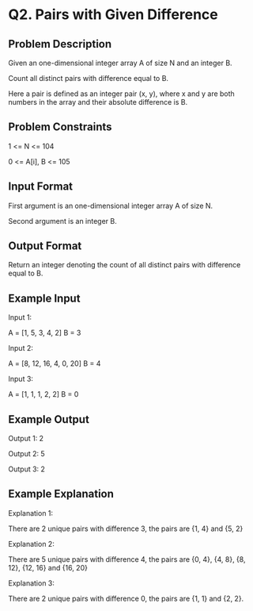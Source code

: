 # Q2. Pairs with Given Difference
## Problem Description
Given an one-dimensional integer array A of size N and an integer B.

Count all distinct pairs with difference equal to B.

Here a pair is defined as an integer pair (x, y), where x and y are both numbers in the array and their absolute difference is B.

## Problem Constraints
1 <= N <= 104

0 <= A[i], B <= 105

## Input Format
First argument is an one-dimensional integer array A of size N.

Second argument is an integer B.

## Output Format
Return an integer denoting the count of all distinct pairs with difference equal to B.

## Example Input
Input 1:

 A = [1, 5, 3, 4, 2]
 B = 3

Input 2:

 A = [8, 12, 16, 4, 0, 20]
 B = 4

Input 3:

 A = [1, 1, 1, 2, 2]
 B = 0

## Example Output
Output 1:
 2

Output 2:
 5

Output 3:
 2

## Example Explanation
Explanation 1:

 There are 2 unique pairs with difference 3, the pairs are {1, 4} and {5, 2} 

Explanation 2:

 There are 5 unique pairs with difference 4, the pairs are {0, 4}, {4, 8}, {8, 12}, {12, 16} and {16, 20} 

Explanation 3:

 There are 2 unique pairs with difference 0, the pairs are {1, 1} and {2, 2}.
